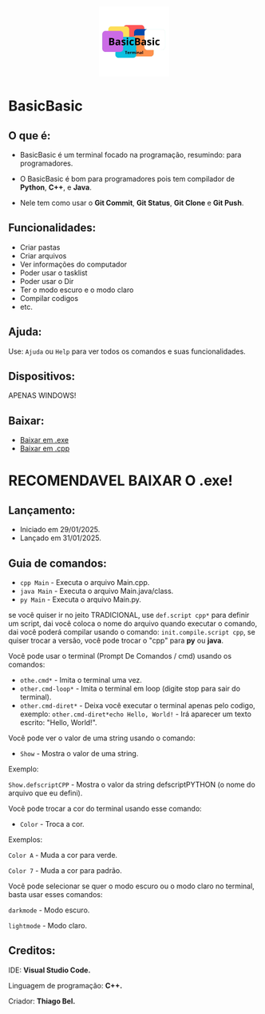 <p align="center">
  <img src="logotipo.png" width="140" height="140">
</p>

# BasicBasic

## O que é: 
- BasicBasic é um terminal focado na programação, resumindo: para programadores.

- O BasicBasic é bom para programadores pois tem compilador de **Python**, **C++**, e **Java**.

- Nele tem como usar o **Git Commit**, **Git Status**, **Git Clone** e **Git Push**.

## Funcionalidades:
- Criar pastas
- Criar arquivos
- Ver informações do computador
- Poder usar o tasklist
- Poder usar o Dir
- Ter o modo escuro e o modo claro
- Compilar codigos
- etc.

## Ajuda: 
  Use: ``Ajuda`` ou ``Help`` para ver todos os comandos e suas funcionalidades.

## Dispositivos: 
 APENAS WINDOWS!
 
## Baixar: 
  - [Baixar em .exe](BasicBasic.exe)
  - [Baixar em .cpp](BasicBasic.cpp)

  <h1>RECOMENDAVEL BAIXAR O .exe!</h1>

## Lançamento: 
  - Iniciado em 29/01/2025.
  - Lançado em 31/01/2025.
    
## Guia de comandos:
  - ``cpp Main`` - Executa o arquivo Main.cpp.
  - ``java Main`` - Executa o arquivo Main.java/class.
  - ``py Main`` - Executa o arquivo Main.py.

  se você quiser ir no jeito TRADICIONAL, use ``def.script cpp*`` para definir um script, dai você coloca o nome do arquivo quando executar o comando, dai você poderá compilar usando o comando: ``init.compile.script cpp``, se quiser trocar a versão, você pode trocar o "cpp" para **py** ou **java**.

  Você pode usar o terminal (Prompt De Comandos / cmd) usando os comandos: 

  - ``othe.cmd*`` - Imita o terminal uma vez.
  - ``other.cmd-loop*`` - Imita o terminal em loop (digite stop para sair do terminal).
  - ``other.cmd-diret*`` - Deixa você executar o terminal apenas pelo codigo, exemplo: ``other.cmd-diret*echo Hello, World!`` - Irá aparecer um texto escrito: "Hello, World!".

  Você pode ver o valor de uma string usando o comando: 

  - ``Show`` - Mostra o valor de uma string.

  Exemplo: 

  ``Show.defscriptCPP`` - Mostra o valor da string defscriptPYTHON (o nome do arquivo que eu defini).

  Você pode trocar a cor do terminal usando esse comando: 
  - ``Color`` - Troca a cor.

  Exemplos:

  ``Color A`` - Muda a cor para verde.

  ``Color 7`` - Muda a cor para padrão.

  Você pode selecionar se quer o modo escuro ou o modo claro no terminal, basta usar esses comandos: 

  ``darkmode`` - Modo escuro.

  ``lightmode`` - Modo claro.
## Creditos: 
  
  IDE: **Visual Studio Code.**
  
  Linguagem de programação: **C++.**
  
  Criador: **Thiago Bel.**
